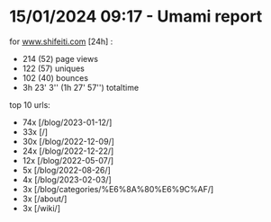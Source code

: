# 15/01/2024 09:17 - Umami report
for www.shifeiti.com [24h] :

 - 214 (52) page views
 - 122 (57) uniques
 - 102 (40) bounces
 - 3h 23' 3'' (1h 27' 57'') totaltime


top 10 urls:
 - 74x [/blog/2023-01-12/]
 - 33x [/]
 - 30x [/blog/2022-12-09/]
 - 24x [/blog/2022-12-22/]
 - 12x [/blog/2022-05-07/]
 - 5x [/blog/2022-08-26/]
 - 4x [/blog/2023-02-03/]
 - 3x [/blog/categories/%E6%8A%80%E6%9C%AF/]
 - 3x [/about/]
 - 3x [/wiki/]


